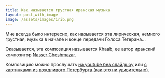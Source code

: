 ```yaml
---
title: Как называется грустная иранская музыка
layout: post_with_image
image: /assets/images/irib.png
---
```


Мне всегда было интересно, как называется
эта лирическая, немного грустная, музыка
в начале и конце передачи Голоса Тегерана...

Оказывается, эта композиция называется
Khaab, ее автор иранский композитор
[Nasser Cheshmazar](https://en.wikipedia.org/wiki/Naser_Cheshmazar).

Композицию можно прослушать [на youtube без слайдшоу](https://www.youtube.com/watch?v=4QLrKyZQbY4)
или [с картинками из дождливого Петербурга (как это ни удивительно)](https://www.youtube.com/watch?v=mRC_8bEAqJ8).
